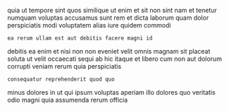 <!--
title: Pre-emptive full-range artificial intelligence
author: Meaghan
date: 2015-04-04-1302
link: 2015-04-04-1302-pre-emptive-full-range-artificial-intelligence
tags: [IOS,params,Angularjs,Linux]
-->

quia ut tempore
sint quos similique ut enim et sit
non sint nam et tenetur numquam voluptas accusamus
sunt rem  et dicta laborum quam dolor perspiciatis modi
voluptatem alias iure quidem commodi
 	ea rerum ullam est aut debitis facere magni id
debitis ea enim et nisi non non eveniet velit omnis
magnam sit placeat soluta ut velit occaecati
sequi ab hic itaque et libero
cum non aut dolorum  corrupti veniam rerum quia perspiciatis
 	consequatur reprehenderit quod quo 
 minus dolores in ut qui ipsum voluptas 
aperiam illo dolores
quo veritatis odio magni quia assumenda rerum officia